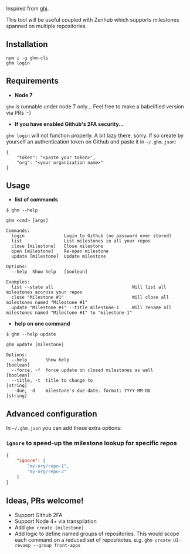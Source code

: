 Inspired from [ghi](https://github.com/stephencelis/ghi).

This tool will be useful coupled with Zenhub which supports milestones spanned on multiple repositories.

## Installation

```shell
npm i -g ghm-cli
ghm login
```

## Requirements

- **Node 7**

`ghm` is runnable under node 7 only... Feel free to make a babelified version via PRs :-)

- **If you have enabled Github's 2FA security...**

`ghm login` will not function properly. A bit lazy there, sorry.
If so create by yourself an authentication token on Github and paste it in `~/.ghm.json`:

```
{
    "token": "<paste your token>",
    "org": "<your organization name>"
}
```

## Usage

- **list of commands**

```shell
$ ghm --help

ghm <cmd> [args]

Commands:
  login               Login to Github (no password ever stored)
  list                List milestones in all your repos
  close [milestone]   Close milestone
  open [milestone]    Re-open milestone
  update [milestone]  Update milestone

Options:
  --help  Show help   [boolean]

Examples:
  list --state all                              Will list all milestones accross your repos
  close "Milestone #1"                          Will close all milestones named "Milestone #1"
  update "Milestone #1" --title milestone-1     Will rename all milestones named "Milestone #1" to "milestone-1"
```

- **help on one command**

```shell
$ ghm --help update

ghm update [milestone]

Options:
  --help       Show help                                               [boolean]
  --force, -f  force update on closed milestones as well               [boolean]
  --title, -t  title to change to                                       [string]
  --due, -d    milestone's due date. format: YYYY-MM-DD                 [string]
```

## Advanced configuration

In `~/.ghm.json` you can add these extra options:

### `ignore` to speed-up the milestone lookup for specific repos

```json
{
    "ignore": [
        "my-org/repo-1",
        "my-org/repo-2"
    ]
}
```

## Ideas, PRs welcome!

- Support Github 2FA
- Support Node 4+ via transpilation
- Add `ghm create [milestone]`
- Add logic to define named groups of repositories. This would scope each command on a reduced set of repositories. e.g. `ghm create UI-revamp --group front-apps`